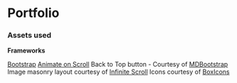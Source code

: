 # Portfolio


### Assets used

**Frameworks**

[Bootstrap](https://getbootstrap.com/)
[Animate on Scroll](https://michalsnik.github.io/aos/)
Back to Top button - Courtesy of [MDBootstrap](https://mdbootstrap.com/snippets/standard/mdbootstrap/2964350)
Image masonry layout courtesy of [Infinite Scroll](https://infinite-scroll.com/demo/masonry/)
Icons courtesy of [BoxIcons](https://boxicons.com/)